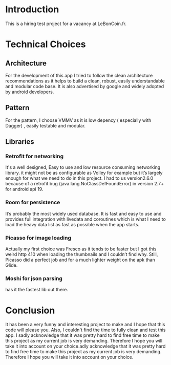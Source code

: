 <h1>Introduction</h1>
This is a hiring test project for a vacancy at LeBonCoin.fr.

<h1>Technical Choices</h1>

<h2>Architecture</h2>
For the development of this app I tried to follow the clean architecture recommendations as it helps to build a clean, robust, easily understandable and modular code base. It is also advertised by google and widely adopted by android developers. 

<h2>Pattern</h2>
For the pattern, I choose VMMV as it is low depency ( especially with Dagger) , easily testable and modular.

<h2>Libraries</h2>

<h3>Retrofit for networking</h3>
It's a well designed, Easy to use and low resource consuming networking library. it might not be as configurable as Volley for example but it’s largely enough for what we need to do in this project. I had to us version2.6.0 because of a retrofit bug (java.lang.NoClassDefFoundError) in version 2.7+ for android api 19.

<h3>Room for persistence</h3>
It’s probably the most widely used database. It is fast and easy to use and provides full integration with livedata and coroutines which is what I need to load the heavy data list as fast as possible when  the app starts.

<h3>Picasso for image loading</h3>
Actually my first choice was Fresco as it tends to be faster but I got this weird http 410 when loading the thumbnails and I couldn’t find why. Still, Picasso did a perfect job and for a much lighter weight on the apk than Glide.

<h3>Moshi for json parsing</h3>
has it the fastest lib out there.

<h1>Conclusion</h1>
It has been a very funny and interesting project to make and I hope that this code will please you.
Also, I couldn't find the time to fully clean and  test this app. I sadly acknowledge that it was pretty hard to find free time to make this project as my current job is very demanding. Therefore I hope you will take it into account on your choice.adly acknowledge that it was pretty hard to find free time to make this project as my current job is very demanding. Therefore I hope you will take it into account on your choice.